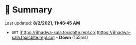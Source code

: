 # 📖 Summary
Last updated: **8/2/2021, 11:46:45 AM**

- `GET` [https://Bhadwa-sala.toxicblte.repl.co](https://Bhadwa-sala.toxicblte.repl.co) - **Down** (155ms)
